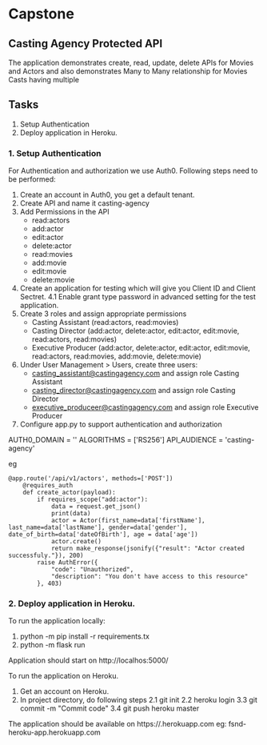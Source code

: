 # Capstone

## Casting Agency Protected API

The application demonstrates create, read, update, delete APIs for Movies and Actors and also demonstrates Many to Many relationship for Movies Casts having multiple

## Tasks

1. Setup Authentication
2. Deploy application in Heroku.

### 1. Setup Authentication

For Authentication and authorization we use Auth0. Following steps need to be performed:
1. Create an account in Auth0, you get a default tenant.
2. Create API and name it casting-agency
3. Add Permissions in the API 
   - read:actors
   - add:actor
   - edit:actor
   - delete:actor
   - read:movies
   - add:movie
   - edit:movie
   - delete:movie
4. Create an application for testing which will give you Client ID and Client Sectret.
4.1 Enable grant type password in advanced setting for the test application.
5. Create 3 roles and assign appropriate permissions
   - Casting Assistant (read:actors, read:movies)
   - Casting Director (add:actor, delete:actor, edit:actor, edit:movie, read:actors, read:movies)
   - Executive Producer (add:actor, delete:actor, edit:actor, edit:movie, read:actors, read:movies, add:movie, delete:movie)
5. Under User Management > Users, create three users:
   - casting_assistant@castingagency.com and assign role Casting Assistant
   - casting_director@castingagency.com and assign role Casting Director
   - executive_produceer@castingagency.com and assign role Executive Producer
6. Configure app.py to support authentication and authorization

AUTH0_DOMAIN = '<domain from auth0>'
ALGORITHMS = ['RS256']
API_AUDIENCE = 'casting-agency'


eg
```
@app.route('/api/v1/actors', methods=['POST'])
    @requires_auth
    def create_actor(payload):
        if requires_scope("add:actor"):
            data = request.get_json()
            print(data)
            actor = Actor(first_name=data['firstName'], last_name=data['lastName'], gender=data['gender'], date_of_birth=data['dateOfBirth'], age = data['age'])
            actor.create()
            return make_response(jsonify({"result": "Actor created successfuly."}), 200)
        raise AuthError({
            "code": "Unauthorized",
            "description": "You don't have access to this resource"
        }, 403)
```


### 2. Deploy application in Heroku.

To run the application locally:
1. python -m pip install -r requirements.tx
2. python -m flask run

Application should start on http://localhos:5000/

To run the application on Heroku.
1. Get an account on Heroku.
2. In project directory, do following steps
2.1 git init
2.2 heroku login
3.3 git commit -m "Commit code"
3.4 git push heroku master

The application should be available on https://<app name>.herokuapp.com
eg: fsnd-heroku-app.herokuapp.com






